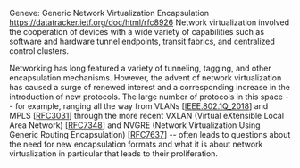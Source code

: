 Geneve: Generic Network Virtualization Encapsulation
https://datatracker.ietf.org/doc/html/rfc8926
Network virtualization involved the cooperation of devices with a wide variety of capabilities such as software and hardware tunnel endpoints, transit fabrics, and centralized control clusters.

Networking has long featured a variety of tunneling, tagging, and other encapsulation mechanisms. However, the advent of network virtualization has caused a surge of renewed interest and a corresponding increase in the introduction of new protocols. The large number of protocols in this space -- for example, ranging all the way from VLANs [[IEEE.802.1Q_2018](http://ieeexplore.ieee.org/servlet/opac?punumber=8403925)] and MPLS [[RFC3031](https://datatracker.ietf.org/doc/html/rfc3031)] through the more recent VXLAN (Virtual eXtensible Local Area Network) [[RFC7348](https://datatracker.ietf.org/doc/html/rfc7348)] and NVGRE (Network Virtualization Using Generic Routing Encapsulation) [[RFC7637](https://datatracker.ietf.org/doc/html/rfc7637)] -- often leads to questions about the need for new encapsulation formats and what it is about network virtualization in particular that leads to their proliferation.

